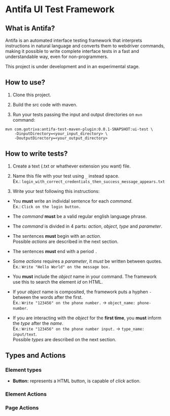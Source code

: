 # Antifa UI Test Framework

## What is Antifa?

Antifa is an automated interface testing framework that interprets instructions in natural language and converts them to webdriver commands, making it possible to write complete interface tests in a fast and understandable way, even for non-programmers.

This project is under development and in an experimental stage.

## How to use?

1. Clone this project.

2. Build the src code with maven.

3. Run your tests passing the input and output directories on `mvn` command:
```
mvn com.gotriva:antifa-test-maven-plugin:0.0.1-SNAPSHOT:ui-test \
    -DinputDirectory=<your_input_directory> \
    -DoutputDirectory=<your_output_directory>
```

## How to write tests?

1. Create a text (.txt or whathever extension you want) file.

2. Name this file with your test using `_` instead space.<br>
Ex.: `login_with_correct_credentials_then_success_message_appears.txt`

3. Write your test following this instructions:

- You **must** write an individal sentence for each *command*.<br>
  Ex.: `Click on the login button.`

- The *command* **must** be a valid regular english language phrase.

- The *command* is divided in 4 parts: *action*, *object*, *type* and *parameter*.

- The sentences **must** begin with an *action*.<br>
  Possible *actions* are described in the next section.

- The sentences **must** end with a period `.`

- Some *actions* requires a *parameter*, it *must* be written between quotes.<br>
  Ex.: `Write "Hello World" on the message box.`
  
- You **must** include the *object* name in your command. The framework use this to search the element *id* on HTML.

- If your *object* name is composited, the framework puts a hyphen `-` between the words after the first.<br>
  Ex.: `Write "123456" on the phone number.` &#8594; `object_name: phone-number`.

- If you are interacting with the *object* for the **first time**, you **must** inform the *type* after the *name*.<br>
  Ex.: `Write "123456" on the phone number input.` &#8594; `type_name: input/text`.<br>
  Possible *types* are described on the next section.

## Types and Actions

### Element types

- **Button:** represents a HTML button, is capable of *click* action.

### Element Actions

### Page Actions
